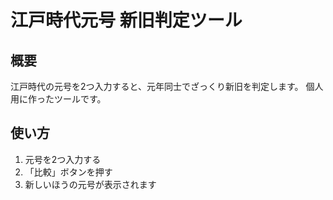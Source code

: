 # 江戸時代元号 新旧判定ツール

## 概要
江戸時代の元号を2つ入力すると、元年同士でざっくり新旧を判定します。
個人用に作ったツールです。

## 使い方
1. 元号を2つ入力する  
2. 「比較」ボタンを押す  
3. 新しいほうの元号が表示されます
